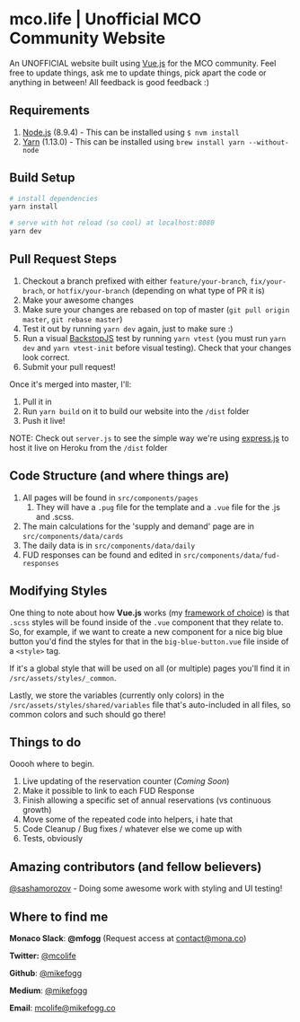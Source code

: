 # mco.life | Unofficial MCO Community Website

An UNOFFICIAL website built using [Vue.js](http://vuejs.org) for the MCO community. Feel free to update things, ask me to update things, pick apart the code or anything in between! All feedback is good feedback :)

## Requirements

1. [Node.js](nodejs.org) (8.9.4) - This can be installed using `$ nvm install`
2. [Yarn](https://yarnpkg.com) (1.13.0) - This can be installed using `brew install yarn --without-node`

## Build Setup

``` bash
# install dependencies
yarn install

# serve with hot reload (so cool) at localhost:8080
yarn dev
```

## Pull Request Steps

1. Checkout a branch prefixed with either `feature/your-branch`, `fix/your-brach`, or `hotfix/your-branch` (depending on what type of PR it is)
1. Make your awesome changes
1. Make sure your changes are rebased on top of master (`git pull origin master`, `git rebase master`)
1. Test it out by running `yarn dev` again, just to make sure :)
1. Run a visual [BackstopJS](https://github.com/garris/BackstopJS) test by running `yarn vtest` (you must run `yarn dev` and `yarn vtest-init` before visual testing). Check that your changes look correct.
1. Submit your pull request!

Once it's merged into master, I'll:

1. Pull it in
1. Run `yarn build` on it to build our website into the `/dist` folder
1. Push it live!

NOTE: Check out `server.js` to see the simple way we're using [express.js](http://expressjs.com) to host it live on Heroku from the `/dist` folder

## Code Structure (and where things are)

1. All pages will be found in `src/components/pages`
	1. They will have a `.pug` file for the template and a `.vue` file for the .js and .scss.
1. The main calculations for the 'supply and demand' page are in `src/components/data/cards`
1. The daily data is in `src/components/data/daily`
1. FUD responses can be found and edited in `src/components/data/fud-responses`

## Modifying Styles

One thing to note about how **Vue.js** works (my [framework of choice](https://medium.com/ground-signal-engineering/moving-to-vue-js-part-1-105727c68dfa)) is that `.scss` styles will be found inside of the `.vue` component that they relate to. So, for example, if we want to create a new component for a nice big blue button you'd find the styles for that in the `big-blue-button.vue` file inside of a `<style>` tag.

If it's a global style that will be used on all (or multiple) pages you'll find it in `/src/assets/styles/_common`.

Lastly, we store the variables (currently only colors) in the `/src/assets/styles/shared/variables` file that's auto-included in all files, so common colors and such should go there!

## Things to do

Ooooh where to begin.

1. Live updating of the reservation counter (_Coming Soon_)
1. Make it possible to link to each FUD Response
1. Finish allowing a specific set of annual reservations (vs continuous growth)
1. Move some of the repeated code into helpers, i hate that
1. Code Cleanup / Bug fixes / whatever else we come up with
1. Tests, obviously

## Amazing contributors (and fellow believers)

[@sashamorozov](https://github.com/sashamorozov) - Doing some awesome work with styling and UI testing!

## Where to find me

**Monaco Slack**: **@mfogg** (Request access at [contact@mona.co](contact@mona.co))

**Twitter:** [@mcolife](https://twitter.com/mcolife)

**Github**: [@mikefogg](github.com/mikefogg)

**Medium**: [@mikefogg](https://medium.com/@mikefogg)

**Email**: mcolife@mikefogg.co
